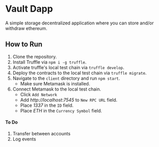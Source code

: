 # Vault Dapp
A simple storage decentralized application where you can store and/or withdraw ethereum.

## How to Run
1. Clone the repository.
2. Install Truffle via `npm i -g truffle`.
3. Activate truffle's local test chain via `truffle develop`.
4. Deploy the contracts to the local test chain via `truffle migrate`.
5. Navigate to the `client` directory and run `npm start`.
   - Make sure Metamask is installed.
6. Connect Metamask to the local test chain.
   - Click `Add Network`
   - Add *http://localhost:7545* to `New RPC URL` field.
   - Place *1337* in the `ID` field.
   - Place *ETH* in the `Currency Symbol` field.

#### To Do
1. Transfer between accounts
2. Log events